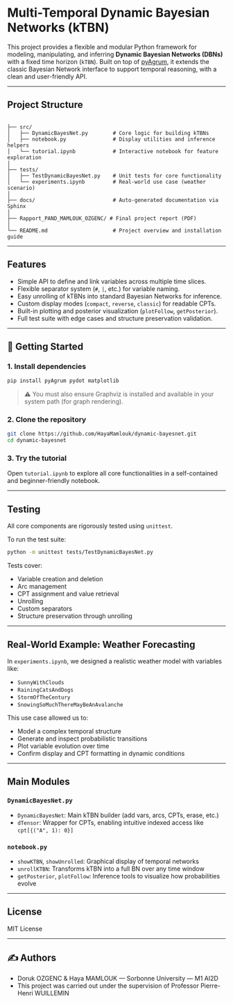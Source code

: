 # Multi-Temporal Dynamic Bayesian Networks (kTBN)

This project provides a flexible and modular Python framework for modeling, manipulating, and inferring **Dynamic Bayesian Networks (DBNs)** with a fixed time horizon (`kTBN`). Built on top of [pyAgrum](https://agrum.gitlab.io/), it extends the classic Bayesian Network interface to support temporal reasoning, with a clean and user-friendly API.

---

## Project Structure

```

├── src/
│   ├── DynamicBayesNet.py        # Core logic for building kTBNs
│   ├── notebook.py               # Display utilities and inference helpers
│   └── tutorial.ipynb            # Interactive notebook for feature exploration
│
├── tests/
│   ├── TestDynamicBayesNet.py    # Unit tests for core functionality
│   └── experiments.ipynb         # Real-world use case (weather scenario)
│
├── docs/                         # Auto-generated documentation via Sphinx             
│
├── Rapport_PAND_MAMLOUK_OZGENC/ # Final project report (PDF)
│
└── README.md                     # Project overview and installation guide

```

---

## Features

* Simple API to define and link variables across multiple time slices.
* Flexible separator system (`#`, `|`, etc.) for variable naming.
* Easy unrolling of kTBNs into standard Bayesian Networks for inference.
* Custom display modes (`compact`, `reverse`, `classic`) for readable CPTs.
* Built-in plotting and posterior visualization (`plotFollow`, `getPosterior`).
* Full test suite with edge cases and structure preservation validation.

---

## 🚀 Getting Started

### 1. Install dependencies

```bash
pip install pyAgrum pydot matplotlib
```

> ⚠️ You must also ensure Graphviz is installed and available in your system path (for graph rendering).

### 2. Clone the repository

```bash
git clone https://github.com/HayaMamlouk/dynamic-bayesnet.git
cd dynamic-bayesnet
```

### 3. Try the tutorial

Open `tutorial.ipynb` to explore all core functionalities in a self-contained and beginner-friendly notebook.

---

## Testing

All core components are rigorously tested using `unittest`.

To run the test suite:

```bash
python -m unittest tests/TestDynamicBayesNet.py
```

Tests cover:

* Variable creation and deletion
* Arc management
* CPT assignment and value retrieval
* Unrolling 
* Custom separators
* Structure preservation through unrolling

---

## Real-World Example: Weather Forecasting

In `experiments.ipynb`, we designed a realistic weather model with variables like:

* `SunnyWithClouds`
* `RainingCatsAndDogs`
* `StormOfTheCentury`
* `SnowingSoMuchThereMayBeAnAvalanche`

This use case allowed us to:

* Model a complex temporal structure
* Generate and inspect probabilistic transitions
* Plot variable evolution over time
* Confirm display and CPT formatting in dynamic conditions

---

## Main Modules

### `DynamicBayesNet.py`

* `DynamicBayesNet`: Main kTBN builder (add vars, arcs, CPTs, erase, etc.)
* `dTensor`: Wrapper for CPTs, enabling intuitive indexed access like `cpt[{("A", 1): 0}]`

### `notebook.py`

* `showKTBN`, `showUnrolled`: Graphical display of temporal networks
* `unrollKTBN`: Transforms kTBN into a full BN over any time window
* `getPosterior`, `plotFollow`: Inference tools to visualize how probabilities evolve

---

##  License

MIT License 

---

## ✍️ Authors

* Doruk OZGENC & Haya MAMLOUK — Sorbonne University — M1 AI2D
* This project was carried out under the supervision of Professor Pierre-Henri WUILLEMIN


